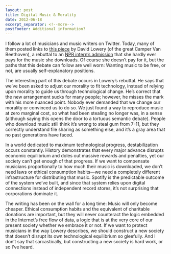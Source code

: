 ```yaml
---
layout: post
title: Digital Music & Morality
date: 2012-06-18
excerpt_separator: <!--more-->
postFooter: Additional information?
---
```


I follow a lot of musicians and music writers on Twitter. Today, many of them posted links to <a href="http://thetrichordist.wordpress.com/2012/06/18/letter-to-emily-white-at-npr-all-songs-considered/">this piece</a> by David Lowery (of the great Camper Van Beethoven), a rebuttal to an <a href="http://www.npr.org/blogs/allsongs/2012/06/16/154863819/i-never-owned-any-music-to-begin-with?sc=tw&amp;cc=twmp">NPR intern’s admission</a> that she hardly ever pays for the music she downloads. Of course she doesn’t pay for it, but the paths that this debate can follow are well worn: Wanting music to be free, or not, are usually self-explanatory positions.

The interesting part of this debate occurs in Lowery’s rebuttal. He says that we’ve been asked to adjust our morality to fit technology, instead of relying upon morality to guide us through technological change. He’s correct that the new arrangement sucks for many people; however, he misses the mark with his more nuanced point. Nobody ever demanded that we change our morality or convinced us to do so. We just found a way to reproduce music at zero marginal cost, so what had been stealing no longer was, in a sense (although saying this opens the door to a tortuous semantic debate). People who download music still think it’s wrong to steal gum from 7-11, but they correctly understand file sharing as something else, and it’s a gray area that no past generations have faced.

In a world dedicated to maximum technological progress, destabilization occurs constantly. History demonstrates that every major advance disrupts economic equilibrium and doles out massive rewards and penalties, yet our society can’t get enough of that progress. If we want to compensate musicians proportionally to how much their music is downloaded, we don’t need laws or ethical consumption habits—we need a completely different infrastructure for distributing that music. Spotify is the predictable outcome of the system we’ve built, and since that system relies upon digital connections instead of independent record stores, it’s not surprising that corporations dominate it.

The writing has been on the wall for a long time: Music will only become cheaper. Ethical consumption habits and the equivalent of charitable donations are important, but they will never counteract the logic embedded in the Internet’s free flow of data, a logic that is at the very core of our present society whether we embrace it or not. If we want to protect musicians in the way Lowery describes, we should construct a new society that doesn’t disrupt its own technological equilibrium so gleefully. And I don’t say that sarcastically, but constructing a new society is hard work, or so I’ve heard.